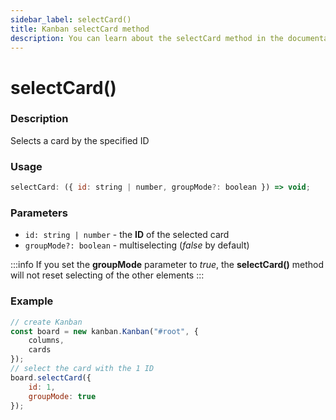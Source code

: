 ```yaml
---
sidebar_label: selectCard()
title: Kanban selectCard method
description: You can learn about the selectCard method in the documentation of the JavaScript Kanban library. Browse developer guides and API reference, try out code examples and live demos.
---
```


# selectCard()

### Description

Selects a card by the specified ID

### Usage

```js
selectCard: ({ id: string | number, groupMode?: boolean }) => void;
```

### Parameters

- `id: string | number` - the **ID** of the selected card
- `groupMode?: boolean` - multiselecting (*false* by default)

:::info
If you set the **groupMode** parameter to *true*, the **selectCard()** method will not reset selecting of the other elements
:::

### Example

```jsx {7-10}
// create Kanban
const board = new kanban.Kanban("#root", {
	columns,
	cards
});
// select the card with the 1 ID
board.selectCard({
	id: 1,
	groupMode: true
});
```
